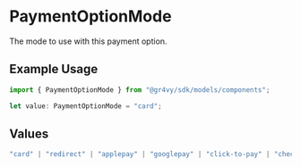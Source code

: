 # PaymentOptionMode

The mode to use with this payment option.

## Example Usage

```typescript
import { PaymentOptionMode } from "@gr4vy/sdk/models/components";

let value: PaymentOptionMode = "card";
```

## Values

```typescript
"card" | "redirect" | "applepay" | "googlepay" | "click-to-pay" | "checkout-session"
```